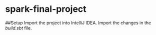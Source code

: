 # spark-final-project

##Setup
Import the project into IntelliJ IDEA. Import the changes in the
*build.sbt* file. 
